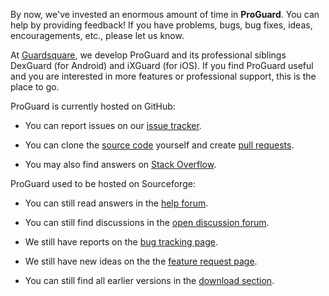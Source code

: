 By now, we've invested an enormous amount of time in **ProGuard**. You can
help by providing feedback! If you have problems, bugs, bug fixes, ideas,
encouragements, etc., please let us know.

At [Guardsquare](http://www.guardsquare.com/), we develop ProGuard and its
professional siblings DexGuard (for Android) and iXGuard (for iOS). If you
find ProGuard useful and you are interested in more features or professional
support, this is the place to go.

ProGuard is currently hosted on GitHub:

- You can report issues on our
  [issue tracker](https://github.com/Guardsquare/proguard/issues).

- You can clone the
  [source code](https://github.com/Guardsquare/proguard) yourself and create
  [pull requests](https://github.com/Guardsquare/proguard/pulls).

- You may also find answers on
  [Stack Overflow](http://stackoverflow.com/questions/tagged/proguard).

ProGuard used to be hosted on Sourceforge:

- You can still read answers in the [help
  forum](https://sourceforge.net/projects/proguard/forums/forum/182456).

- You can still find discussions in the [open discussion
  forum](https://sourceforge.net/projects/proguard/forums/forum/182455).

- We still have reports on the
  [bug tracking page](http://sourceforge.net/p/proguard/bugs/).

- We still have new ideas on the the
  [feature request page](http://sourceforge.net/p/proguard/feature-requests/).

- You can still find all earlier versions in the
  [download section](https://sourceforge.net/projects/proguard/files/).
